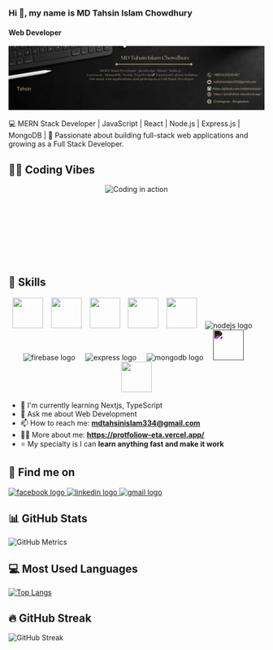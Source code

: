 ### Hi 👋, my name is MD Tahsin Islam Chowdhury
#### Web Developer

![Web Developer](https://github.com/mdtahsinislam/mdtahsinislam/blob/57a0938a5a701c7d46077d20a8637dfb703772aa/heeee.png)

💻 MERN Stack Developer | JavaScript | React | Node.js | Express.js | MongoDB | 🚀 Passionate about building full-stack web applications and growing as a Full Stack Developer.

## 🧑‍💻 Coding Vibes
<div align="center" style="min-height:150px; width:auto;">
  <img src="https://i.giphy.com/media/qgQUggAC3Pfv687qPC/giphy.webp" width="480" alt="Coding in action"/>
</div>

## 🧠 Skills

<p align="center">
  <!-- Vue.js -->
  <img src="https://cdn.jsdelivr.net/gh/devicons/devicon/icons/vuejs/vuejs-original.svg" width="60" height="60"/>
  &nbsp;&nbsp;
  <!-- React -->
  <img src="https://cdn.jsdelivr.net/gh/devicons/devicon/icons/react/react-original.svg" width="60" height="60"/>
  &nbsp;&nbsp;
  <!-- JavaScript -->
  <img src="https://cdn.jsdelivr.net/gh/devicons/devicon/icons/javascript/javascript-original.svg" width="60" height="60"/>
  &nbsp;&nbsp;
  <!-- HTML5 -->
  <img src="https://cdn.jsdelivr.net/gh/devicons/devicon/icons/html5/html5-original.svg" width="60" height="60"/>
  &nbsp;&nbsp;
  <!-- Tailwind CSS -->
  <img src="https://www.vectorlogo.zone/logos/tailwindcss/tailwindcss-icon.svg" width="60" height="60"/>
  &nbsp;&nbsp;
  <img src="https://skillicons.dev/icons?i=nodejs" height="40" alt="nodejs logo"/>
  <img width="12"/>
  <img src="https://skillicons.dev/icons?i=firebase" height="40" alt="firebase logo"/>
  <img width="12"/>
  <img src="https://skillicons.dev/icons?i=express" height="40" alt="express logo"/>
  <img width="12"/>
  <img src="https://skillicons.dev/icons?i=mongodb" height="40" alt="mongodb logo"/>
  <img width="12"/>
  <!-- Next.js -->
  <img src="https://cdn.jsdelivr.net/gh/devicons/devicon/icons/nextjs/nextjs-original.svg" width="60" height="60" style="filter: invert(1);"/>
  &nbsp;&nbsp;
  <!-- TypeScript -->
  <img src="https://cdn.jsdelivr.net/gh/devicons/devicon/icons/typescript/typescript-original.svg" width="60" height="60"/>
</p>

<!-- -  I'm currently working on this page. -->
- 🔭 I'm currently learning Nextjs, TypeScript
- 💬 Ask me about Web Development
- 📫 How to reach me: **mdtahsinislam334@gmail.com**
- 👨‍💻 More about me: **https://protfoliow-eta.vercel.app/**
- ⭐ My specialty is I can **learn anything fast and make it work**

## 📱 Find me on

<div align="left">
  <a href="https://www.facebook.com/mdtahsin.tahsin.1481" target="_blank">
    <img src="https://raw.githubusercontent.com/maurodesouza/profile-readme-generator/master/src/assets/icons/social/facebook/default.svg" width="42" height="30" alt="facebook logo"/>
  </a>
  <a href="https://www.linkedin.com/in/mdtahsinislamchowdhury/" target="_blank">
    <img src="https://raw.githubusercontent.com/maurodesouza/profile-readme-generator/master/src/assets/icons/social/linkedin/default.svg" width="42" height="30" alt="linkedin logo"/>
  </a>
  <a href="mailto:mdtahsinislam334@gmail.com" target="_blank">
    <img src="https://raw.githubusercontent.com/maurodesouza/profile-readme-generator/master/src/assets/icons/social/gmail/default.svg" width="42" height="30" alt="gmail logo"/>
  </a>
</div>

## 📊 GitHub Stats

![GitHub Metrics](https://github-readme-stats.vercel.app/api?username=mdtahsinislam&show_icons=true&theme=radical)


<!-- ## 🏆 GitHub Trophies ![trophy](https://github-profile-trophy.vercel.app/?username=mdtahsinislam&theme=gruvbox&no-frame=true&margin-w=15)
![trophy](https://github-profile-trophy.vercel.app/?username=mdtahsinislam&theme=gruvbox&no-frame=true)
 -->

## 💻 Most Used Languages

[![Top Langs](https://github-readme-stats.vercel.app/api/top-langs/?username=mdtahsinislam&layout=compact&theme=tokyonight)](https://github.com/anuraghazra/github-readme-stats)

## 🔥 GitHub Streak

![GitHub Streak](https://streak-stats.demolab.com/?user=mdtahsinislam&theme=tokyonight)
